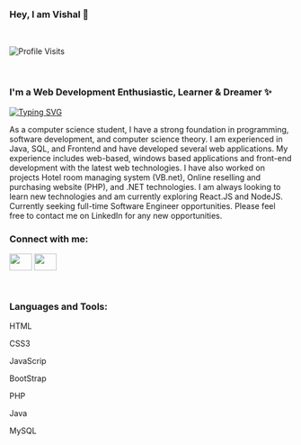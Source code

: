 ### Hey, I am Vishal 👋
<br/>

![Profile Visits](https://komarev.com/ghpvc/?username=vishalarak&style=flat-square&label=Profile+Visits&color=1DA1F2)

<br/>

### I'm a Web Development Enthusiastic, Learner & Dreamer ✨

<a href="https://git.io/typing-svg"><img src="https://readme-typing-svg.demolab.com?font=Fira+Code&weight=700&size=15&pause=1000&color=000000&background=EFF1F300&vCenter=true&width=400&lines=+A+Multidisciplinary+Web-Development+Enthusiastic!;Transforming+concepts+into+reality..;+Elevating+software+solutions..;+Crafting+seamless+digital+experiences." alt="Typing SVG" /></a>


<p>
   As a computer science student, I have a strong foundation in programming, software development, and computer science theory. I am experienced in Java, SQL, and Frontend and have developed several web applications. 
My experience includes web-based, windows based applications and front-end development with the latest web technologies. I have also worked on projects Hotel room managing system (VB.net), Online reselling and purchasing website (PHP), and .NET technologies.
I am always looking to learn new technologies and am currently exploring React.JS and NodeJS. Currently seeking full-time Software Engineer opportunities.
Please feel free to contact me on LinkedIn for any new opportunities.
</p>


<h3 align="left">Connect with me:</h3>
<p align="left">
<a href="[https://linkedin.com/in/https://www.linkedin.com/feed/](https://www.linkedin.com/in/vishal-arak-353770202/)" target="blank"><img align="center"src="https://www.vectorlogo.zone/logos/linkedin/linkedin-icon.svg" height="30" width="40" /></a>
<a href="https://www.instagram.com/vishal__arak/" target="blank"><img align="center"src="https://www.vectorlogo.zone/logos/instagram/instagram-icon.svg" height="30" width="40" /></a>
</p>
<br/>

### Languages and Tools:

<p>HTML</p>
<p>CSS3</p>
<p>JavaScrip</p>
<p>BootStrap</p>
<p>PHP</p>
<p>Java</p>
<p>MySQL</p>


